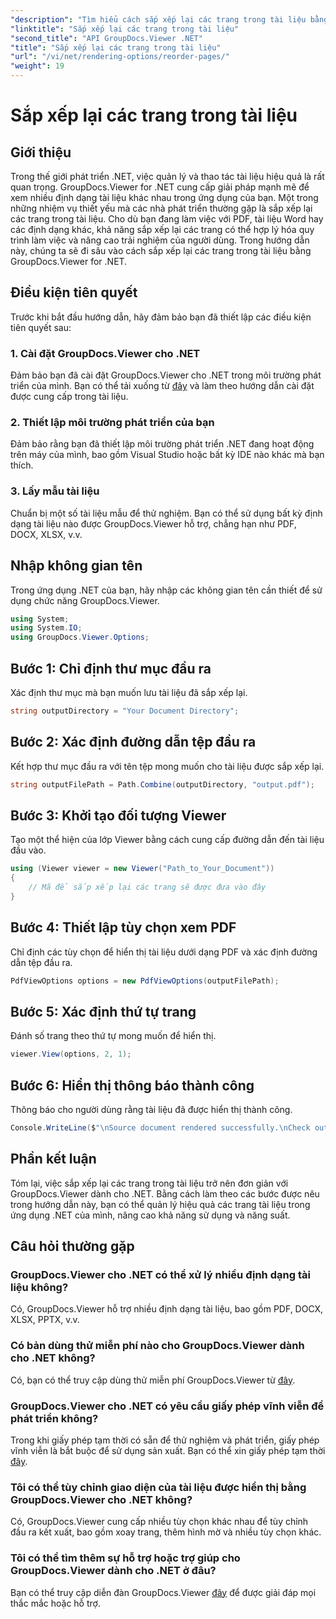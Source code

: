 ```yaml
---
"description": "Tìm hiểu cách sắp xếp lại các trang trong tài liệu bằng GroupDocs.Viewer cho .NET. Làm theo hướng dẫn từng bước của chúng tôi để quản lý tài liệu liền mạch."
"linktitle": "Sắp xếp lại các trang trong tài liệu"
"second_title": "API GroupDocs.Viewer .NET"
"title": "Sắp xếp lại các trang trong tài liệu"
"url": "/vi/net/rendering-options/reorder-pages/"
"weight": 19
---
```


# Sắp xếp lại các trang trong tài liệu

## Giới thiệu
Trong thế giới phát triển .NET, việc quản lý và thao tác tài liệu hiệu quả là rất quan trọng. GroupDocs.Viewer for .NET cung cấp giải pháp mạnh mẽ để xem nhiều định dạng tài liệu khác nhau trong ứng dụng của bạn. Một trong những nhiệm vụ thiết yếu mà các nhà phát triển thường gặp là sắp xếp lại các trang trong tài liệu. Cho dù bạn đang làm việc với PDF, tài liệu Word hay các định dạng khác, khả năng sắp xếp lại các trang có thể hợp lý hóa quy trình làm việc và nâng cao trải nghiệm của người dùng. Trong hướng dẫn này, chúng ta sẽ đi sâu vào cách sắp xếp lại các trang trong tài liệu bằng GroupDocs.Viewer for .NET.
## Điều kiện tiên quyết
Trước khi bắt đầu hướng dẫn, hãy đảm bảo bạn đã thiết lập các điều kiện tiên quyết sau:
### 1. Cài đặt GroupDocs.Viewer cho .NET
Đảm bảo bạn đã cài đặt GroupDocs.Viewer cho .NET trong môi trường phát triển của mình. Bạn có thể tải xuống từ [đây](https://releases.groupdocs.com/viewer/net/) và làm theo hướng dẫn cài đặt được cung cấp trong tài liệu.
### 2. Thiết lập môi trường phát triển của bạn
Đảm bảo rằng bạn đã thiết lập môi trường phát triển .NET đang hoạt động trên máy của mình, bao gồm Visual Studio hoặc bất kỳ IDE nào khác mà bạn thích.
### 3. Lấy mẫu tài liệu
Chuẩn bị một số tài liệu mẫu để thử nghiệm. Bạn có thể sử dụng bất kỳ định dạng tài liệu nào được GroupDocs.Viewer hỗ trợ, chẳng hạn như PDF, DOCX, XLSX, v.v.

## Nhập không gian tên
Trong ứng dụng .NET của bạn, hãy nhập các không gian tên cần thiết để sử dụng chức năng GroupDocs.Viewer.

```csharp
using System;
using System.IO;
using GroupDocs.Viewer.Options;
```
## Bước 1: Chỉ định thư mục đầu ra
Xác định thư mục mà bạn muốn lưu tài liệu đã sắp xếp lại.
```csharp
string outputDirectory = "Your Document Directory";
```
## Bước 2: Xác định đường dẫn tệp đầu ra
Kết hợp thư mục đầu ra với tên tệp mong muốn cho tài liệu được sắp xếp lại.
```csharp
string outputFilePath = Path.Combine(outputDirectory, "output.pdf");
```
## Bước 3: Khởi tạo đối tượng Viewer
Tạo một thể hiện của lớp Viewer bằng cách cung cấp đường dẫn đến tài liệu đầu vào.
```csharp
using (Viewer viewer = new Viewer("Path_to_Your_Document"))
{
    // Mã để sắp xếp lại các trang sẽ được đưa vào đây
}
```
## Bước 4: Thiết lập tùy chọn xem PDF
Chỉ định các tùy chọn để hiển thị tài liệu dưới dạng PDF và xác định đường dẫn tệp đầu ra.
```csharp
PdfViewOptions options = new PdfViewOptions(outputFilePath);
```
## Bước 5: Xác định thứ tự trang
Đánh số trang theo thứ tự mong muốn để hiển thị.
```csharp
viewer.View(options, 2, 1);
```
## Bước 6: Hiển thị thông báo thành công
Thông báo cho người dùng rằng tài liệu đã được hiển thị thành công.
```csharp
Console.WriteLine($"\nSource document rendered successfully.\nCheck output in {outputDirectory}.");
```

## Phần kết luận
Tóm lại, việc sắp xếp lại các trang trong tài liệu trở nên đơn giản với GroupDocs.Viewer dành cho .NET. Bằng cách làm theo các bước được nêu trong hướng dẫn này, bạn có thể quản lý hiệu quả các trang tài liệu trong ứng dụng .NET của mình, nâng cao khả năng sử dụng và năng suất.
## Câu hỏi thường gặp
### GroupDocs.Viewer cho .NET có thể xử lý nhiều định dạng tài liệu không?
Có, GroupDocs.Viewer hỗ trợ nhiều định dạng tài liệu, bao gồm PDF, DOCX, XLSX, PPTX, v.v.
### Có bản dùng thử miễn phí nào cho GroupDocs.Viewer dành cho .NET không?
Có, bạn có thể truy cập dùng thử miễn phí GroupDocs.Viewer từ [đây](https://releases.groupdocs.com/).
### GroupDocs.Viewer cho .NET có yêu cầu giấy phép vĩnh viễn để phát triển không?
Trong khi giấy phép tạm thời có sẵn để thử nghiệm và phát triển, giấy phép vĩnh viễn là bắt buộc để sử dụng sản xuất. Bạn có thể xin giấy phép tạm thời [đây](https://purchase.groupdocs.com/temporary-license/).
### Tôi có thể tùy chỉnh giao diện của tài liệu được hiển thị bằng GroupDocs.Viewer cho .NET không?
Có, GroupDocs.Viewer cung cấp nhiều tùy chọn khác nhau để tùy chỉnh đầu ra kết xuất, bao gồm xoay trang, thêm hình mờ và nhiều tùy chọn khác.
### Tôi có thể tìm thêm sự hỗ trợ hoặc trợ giúp cho GroupDocs.Viewer dành cho .NET ở đâu?
Bạn có thể truy cập diễn đàn GroupDocs.Viewer [đây](https://forum.groupdocs.com/c/viewer/9) để được giải đáp mọi thắc mắc hoặc hỗ trợ.